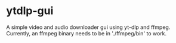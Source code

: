 # ytdlp-gui

A simple video and audio downloader gui using yt-dlp and ffmpeg.
Currently, an ffmpeg binary needs to be in './ffmpeg/bin' to work.
